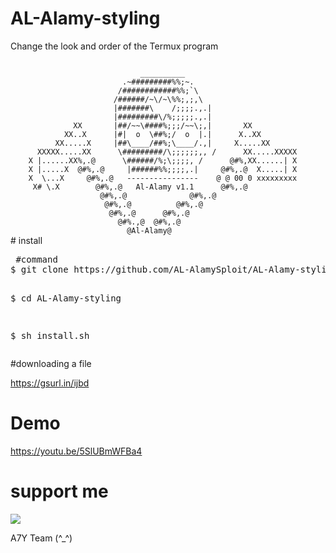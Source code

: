 # AL-Alamy-styling
Change the look and order of the Termux program

<code>                
                             __________
                         .~#########%%;~.
                        /############%%;`\
                       /######/~\/~\%%;,;,\
                       |#######\    /;;;;.,.|
                       |#########\/%;;;;;.,.|
              XX       |##/~~\####%;;;/~~\;,|       XX
            XX..X      |#|  o  \##%;/  o  |.|      X..XX
          XX.....X     |##\____/##%;\____/.,|     X.....XX
      XXXXX.....XX      \#########/\;;;;;;,, /      XX.....XXXXX
    X |......XX%,.@      \######/%;\;;;;, /      @#%,XX......| X
    X |.....X  @#%,.@     |######%%;;;;,.|     @#%,.@  X.....| X
    X  \...X     @#%,.@   ----------------    @ @ 00 0 xxxxxxxxx
     X# \.X        @#%,.@   Al-Alamy v1.1      @#%,.@        
                    @#%,.@              @#%,.@          
                     @#%,.@          @#%,.@            
                      @#%,.@      @#%,.@             
                        @#%.,@  @#%,.@              
                          @Al-Alamy@
</code>
# install
<pre><span class="pl-c"></span> #command </span>
$ git clone https://github.com/AL-AlamySploit/AL-Alamy-styling

$ cd AL-Alamy-styling

$ sh install.sh</span></pre>

#downloading a file

https://gsurl.in/ijbd


# Demo
https://youtu.be/5SlUBmWFBa4

# support me
<p><a href="https://www.youtube.com/channel/UCQuGjfmo04jDd6zlBscslGQ" rel="nofollow"><img src="https://camo.githubusercontent.com/cc79473d3c09ab1dcee9ae1a74d05fb7e7b57f62/68747470733a2f2f696d672e736869656c64732e696f2f62616467652f73756263726962652d596f75547562652d7265642e737667" data-canonical-src="https://img.shields.io/badge/subcribe-YouTube-red.svg" style="max-width:100%;"></a></p>

A7Y Team (^_^)

